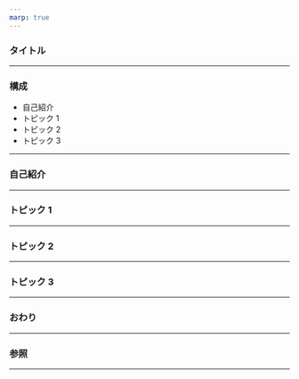 ```yaml
---
marp: true
---
```


### タイトル

---

### 構成

- 自己紹介
- トピック 1
- トピック 2
- トピック 3

---

### 自己紹介

---

### トピック 1

---

### トピック 2

---

### トピック 3

---

### おわり

---

### 参照

---
